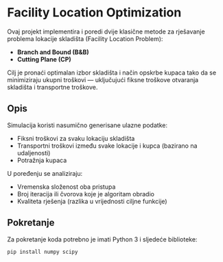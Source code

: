 # Facility Location Optimization

Ovaj projekt implementira i poredi dvije klasične metode za rješavanje problema lokacije skladišta (Facility Location Problem):

- **Branch and Bound (B&B)**
- **Cutting Plane (CP)**

Cilj je pronaći optimalan izbor skladišta i način opskrbe kupaca tako da se minimiziraju ukupni troškovi — uključujući fiksne troškove otvaranja skladišta i transportne troškove.

## Opis

Simulacija koristi nasumično generisane ulazne podatke:
- Fiksni troškovi za svaku lokaciju skladišta
- Transportni troškovi između svake lokacije i kupca (bazirano na udaljenosti)
- Potražnja kupaca

U poređenju se analiziraju:
- Vremenska složenost oba pristupa
- Broj iteracija ili čvorova koje je algoritam obradio
- Kvaliteta rješenja (razlika u vrijednosti ciljne funkcije)

## Pokretanje

Za pokretanje koda potrebno je imati Python 3 i sljedeće biblioteke:

```bash
pip install numpy scipy

